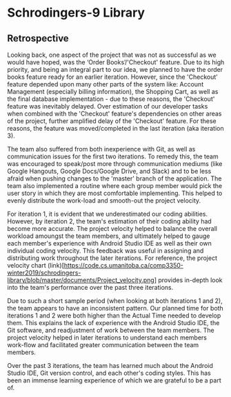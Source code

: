 # Schrodingers-9 Library

## Retrospective

Looking back, one aspect of the project that was not as successful as we would have hoped, was the ‘Order Books’/'Checkout' feature. Due to its high priority, and being an integral part to our idea, we planned to have the order books feature ready for an earlier iteration. However, since the 'Checkout' feature depended upon many other parts of the system like: Account Management (especially billing information), the Shopping Cart, as well as the final database implementation - due to these reasons, the 'Checkout' feature was inevitably delayed. Over estimation of our developer tasks when combined with the 'Checkout' feature's dependencies on other areas of the project, further amplified delay of the 'Checkout' feature. For these reasons, the feature was moved/completed in the last iteration (aka iteration 3).  

The team also suffered from both inexperience with Git, as well as communication issues for the first two iterations. To remedy this, the team was encouraged to speak/post more through communication mediums (like Google Hangouts, Google Docs/Google Drive, and Slack) and to be less afraid when pushing changes to the 'master' branch of the application. The team also implemented a routine where each group member would pick the user story in which they are most comfortable implementing. This helped to evenly distribute the work-load and smooth-out the project velocity.

For iteration 1, it is evident that we underestimated our coding abilities. However, by iteration 2, the team's estimation of their coding ability had become more accurate. The project velocity helped to balance the overall workload amoungst the team members, and ultimately helped to gauge each member's experience with Android Studio IDE as well as their own individual coding velocity. This feedback was useful in assigning and distributing work throughout the later iterations. For reference, the project velocity chart (link)[https://code.cs.umanitoba.ca/comp3350-winter2019/schrodingers-library/blob/master/documents/Project_velocity.png] provides in-depth look into the team's performance over the past three iterations. 

Due to such a short sample period (when looking at both iterations 1 and 2), the team appears to have an inconsistent pattern. Our planned time for both iterations 1 and 2 were both higher than the Actual Time needed to develop them. This explains the lack of experience with the Android Studio IDE, the Git software, and readjustment of work between the team members. The project velocity helped in later iterations to understand each members work-flow and facilitated greater communication between the team members. 

Over the past 3 iterations, the team has learned much about the Android Studio IDE, Git version control, and each other's coding styles. This has been an immense learning experience of which we are grateful to be a part of. 


